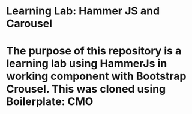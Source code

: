 <h1>Learning Lab: Hammer JS and Carousel<h1>
<p>The purpose of this repository is a learning lab using HammerJs in working component with Bootstrap Crousel. This was cloned using Boilerplate: CMO</p>
